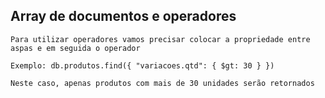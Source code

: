## Array de documentos e operadores

```
Para utilizar operadores vamos precisar colocar a propriedade entre aspas e em seguida o operador
```

```
Exemplo: db.produtos.find({ "variacoes.qtd": { $gt: 30 } })
```

```
Neste caso, apenas produtos com mais de 30 unidades serão retornados
```
